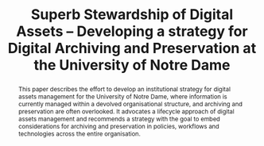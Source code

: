 ---
abstract: This paper describes the effort to develop an institutional strategy for
  digital assets management for the University of Notre Dame, where information is
  currently managed within a devolved organisational structure, and archiving and
  preservation are often overlooked. It advocates a lifecycle approach of digital
  assets management and recommends a strategy with the goal to embed considerations
  for archiving and preservation in policies, workflows and technologies across the
  entire organisation.
creators:
- Hockx-Yu, Helen
date: null
document_url: https://services.phaidra.univie.ac.at/api/object/o:931071/download
grand_parent: iPRES
institutions: []
keywords:
- kyoto
landing_page_url: https://phaidra.univie.ac.at/o:931071
language: eng
layout: publication
license: CC BY-SA 4.0 International
notes_url: null
parent: iPRES 2017
presentation_url: null
size: 356240
source_name: iPRES
title: Superb Stewardship of Digital Assets – Developing a strategy for Digital Archiving
  and Preservation at the University of Notre Dame
type: paper
year: 2017
---
